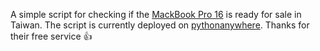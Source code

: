 A simple script for checking if the [MackBook Pro 16](https://www.apple.com/tw/shop/buy-mac/macbook-pro/16-%E5%90%8B-%E5%A4%AA%E7%A9%BA%E7%81%B0%E8%89%B2-apple-m2-max-%E9%85%8D%E5%82%99-12-%E6%A0%B8%E5%BF%83-cpu-%E8%88%87-38-%E6%A0%B8%E5%BF%83-gpu-1tb) is ready for sale in Taiwan. The script is currently deployed on [pythonanywhere](https://www.pythonanywhere.com/). Thanks for their free service 👍
